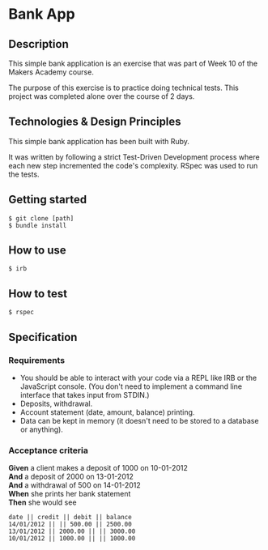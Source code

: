 # Bank App

## Description

This simple bank application is an exercise that was part of Week 10 of the Makers Academy course. 

The purpose of this exercise is to practice doing technical tests. This project was completed alone over the course of 2 days. 

## Technologies & Design Principles
This simple bank application has been built with Ruby. 

It was written by following a strict Test-Driven Development process where each new step incremented the code's complexity. RSpec was used to run the tests.

## Getting started

```
$ git clone [path]
$ bundle install
```

## How to use
```
$ irb
```

## How to test
```
$ rspec
```

## Specification

### Requirements
* You should be able to interact with your code via a REPL like IRB or the JavaScript console.  (You don't need to implement a command line interface that takes input from STDIN.)
* Deposits, withdrawal.
* Account statement (date, amount, balance) printing.
* Data can be kept in memory (it doesn't need to be stored to a database or anything).

### Acceptance criteria

**Given** a client makes a deposit of 1000 on 10-01-2012  
**And** a deposit of 2000 on 13-01-2012  
**And** a withdrawal of 500 on 14-01-2012  
**When** she prints her bank statement  
**Then** she would see

```
date || credit || debit || balance
14/01/2012 || || 500.00 || 2500.00
13/01/2012 || 2000.00 || || 3000.00
10/01/2012 || 1000.00 || || 1000.00
```
